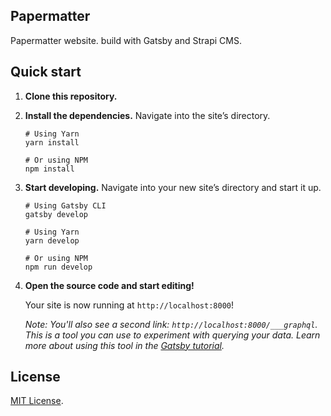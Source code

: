 ## Papermatter

Papermatter website. build with Gatsby and Strapi CMS.

## Quick start

1.  **Clone this repository.**

1.  **Install the dependencies.**
    Navigate into the site’s directory.

    ```shell
    # Using Yarn
    yarn install

    # Or using NPM
    npm install
    ```

1.  **Start developing.**
    Navigate into your new site’s directory and start it up.

    ```shell
    # Using Gatsby CLI
    gatsby develop

    # Using Yarn
    yarn develop

    # Or using NPM
    npm run develop
    ```

1.  **Open the source code and start editing!**

    Your site is now running at `http://localhost:8000`!

    _Note: You'll also see a second link: _`http://localhost:8000/___graphql`_. This is a tool you can use to experiment with querying your data. Learn more about using this tool in the [Gatsby tutorial](https://www.gatsbyjs.org/tutorial/part-five/#introducing-graphiql)._

## License

[MIT License](https://github.com/edgarlr/podcast-app/blob/master/LICENSE).
